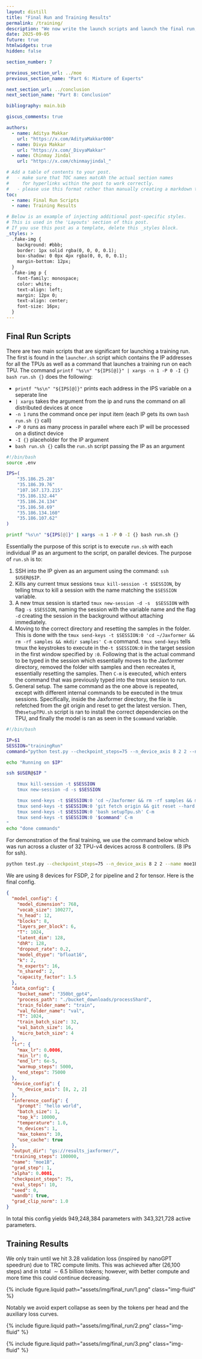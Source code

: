 ```yaml
---
layout: distill
title: "Final Run and Training Results"
permalink: /training/
description: "We now write the launch scripts and launch the final run, showcasing how to use multi-controller JAX to conduct large scale, multi-host training runs."
date: 2025-09-05
future: true
htmlwidgets: true
hidden: false

section_number: 7

previous_section_url: ../moe
previous_section_name: "Part 6: Mixture of Experts"

next_section_url: ../conclusion
next_section_name: "Part 8: Conclusion"

bibliography: main.bib

giscus_comments: true

authors:
  - name: Aditya Makkar
    url: "https://x.com/AdityaMakkar000"
  - name: Divya Makkar
    url: "https://x.com/_DivyaMakkar"
  - name: Chinmay Jindal
    url: "https://x.com/chinmayjindal_"

# Add a table of contents to your post.
#   - make sure that TOC names matcAh the actual section names
#     for hyperlinks within the post to work correctly.
#   - please use this format rather than manually creating a markdown table of contents.
toc:
  - name: Final Run Scripts
  - name: Training Results

# Below is an example of injecting additional post-specific styles.
# This is used in the 'Layouts' section of this post.
# If you use this post as a template, delete this _styles block.
_styles: >
  .fake-img {
    background: #bbb;
    border: 1px solid rgba(0, 0, 0, 0.1);
    box-shadow: 0 0px 4px rgba(0, 0, 0, 0.1);
    margin-bottom: 12px;
  }
  .fake-img p {
    font-family: monospace;
    color: white;
    text-align: left;
    margin: 12px 0;
    text-align: center;
    font-size: 16px;
  }
---
```


## Final Run Scripts

There are two main scripts that are significant for launching a training run. The first is found in the `launcher.sh` script which contains the IP addresses for all the TPUs as well as a command that launches a training run on each TPU. The command `printf "%s\n" "${IPS[@]}" | xargs -n 1 -P 0 -I {} bash run.sh {}` does the following:

- `printf "%s\n" "${IPS[@]}"` prints each address in the IPS variable on a seperate line
- `| xargs` takes the argument from the ip and runs the command on all distributed devices at once
- `-n 1` runs the command once per input item (each IP gets its own `bash run.sh {}` call)
- `-P 0` runs as many process in parallel where each IP will be processed on a distinct device
- `-I {}` placeholder for the IP argument
- `bash run.sh {}` calls the `run.sh` script passing the IP as an argument

```bash
#!/bin/bash
source .env

IPS=(
    "35.186.25.28"
    "35.186.39.76"
    "107.167.173.215"
    "35.186.132.44"
    "35.186.24.134"
    "35.186.58.69"
    "35.186.134.160"
    "35.186.107.62"
)

printf "%s\n" "${IPS[@]}" | xargs -n 1 -P 0 -I {} bash run.sh {}
```

Essentially the purpose of this script is to execute `run.sh` with each individual IP as an argument to the script, on parallel devices. The purpose of `run.sh` is to:

1. SSH into the IP given as an argument using the command: `ssh $USER@$IP`.
2. Kills any current tmux sessions `tmux kill-session -t $SESSION`, by telling tmux to kill a session with the name matching the `$SESSION` variable.
3. A new tmux session is started `tmux new-session -d -s  $SESSION` with flag `-s $SESSION`, naming the session with the variable name and the flag `-d` creating the session in the background without attaching immediately.
4. Moving to the correct directory and resetting the samples in the folder. This is done with the `tmux send-keys -t $SESSION:0 'cd ~/Jaxformer && rm -rf samples && mkdir samples' C-m` command. `tmux send-keys` tells tmux the keystrokes to execute in the`-t $SESSION:0` in the target session in the first window specified by `:0`. Following that is the actual command to be typed in the session which essentially moves to the Jaxformer directory, removed the folder with samples and then recreates it, essentially resetting the samples. Then `C-m` is executed, which enters the command that was previously typed into the tmux session to run.
5. General setup. The same command as the one above is repeated, except with different internal commands to be executed in the tmux sessions. Specifically, inside the Jaxformer directory, the file is refetched from the git origin and reset to get the latest version. Then, the`setupTPU.sh` script is ran to install the correct dependencies on the TPU, and finally the model is ran as seen in the `$command` variable.

```bash
#!/bin/bash

IP=$1
SESSION="trainingRun"
command="python test.py --checkpoint_steps=75 --n_device_axis 8 2 2 --name moe1B --train_batch_size 32 --use_cache --wandb --eval_steps 10"

echo "Running on $IP"

ssh $USER@$IP "

    tmux kill-session -t $SESSION
    tmux new-session -d -s $SESSION

    tmux send-keys -t $SESSION:0 'cd ~/Jaxformer && rm -rf samples && mkdir samples' C-m
    tmux send-keys -t $SESSION:0 'git fetch origin && git reset --hard origin/main' C-m
    tmux send-keys -t $SESSION:0 'bash setupTpu.sh' C-m
    tmux send-keys -t $SESSION:0 '$command' C-m
"
echo "done commands"
```

For demonstration of the final training, we use the command below which was run across a cluster of 32 TPU-v4 devices across 8 controllers. (8 IPs for ssh).

```bash
python test.py --checkpoint_steps=75 --n_device_axis 8 2 2 --name moe1B --train_batch_size 32 --use_cache --wandb --eval_steps 10"
```

We are using 8 devices for FSDP, 2 for pipeline and 2 for tensor. Here is the final config.

```json
{
  "model_config": {
    "model_dimension": 768,
    "vocab_size": 100277,
    "n_head": 12,
    "blocks": 8,
    "layers_per_block": 6,
    "T": 1024,
    "latent_dim": 128,
    "dhR": 128,
    "dropout_rate": 0.2,
    "model_dtype": "bfloat16",
    "k": 2,
    "n_experts": 16,
    "n_shared": 2,
    "capacity_factor": 1.5
  },
  "data_config": {
    "bucket_name": "350bt_gpt4",
    "process_path": "./bucket_downloads/processShard",
    "train_folder_name": "train",
    "val_folder_name": "val",
    "T": 1024,
    "train_batch_size": 32,
    "val_batch_size": 16,
    "micro_batch_size": 4
  },
  "lr": {
    "max_lr": 0.0006,
    "min_lr": 0,
    "end_lr": 6e-5,
    "warmup_steps": 5000,
    "end_steps": 75000
  },
  "device_config": {
    "n_device_axis": [8, 2, 2]
  },
  "inference_config": {
    "prompt": "hello world",
    "batch_size": 1,
    "top_k": 10000,
    "temperature": 1.0,
    "n_devices": 1,
    "max_tokens": 10,
    "use_cache": true
  },
  "output_dir": "gs://results_jaxformer/",
  "training_steps": 100000,
  "name": "moe1B",
  "grad_step": 1,
  "alpha": 0.0001,
  "checkpoint_steps": 75,
  "eval_steps": 10,
  "seed": 0,
  "wandb": true,
  "grad_clip_norm": 1.0
}
```

In total this config yields 949,248,384 parameters with 343,321,728 active parameters.

## Training Results

We only train until we hit 3.28 validation loss (inspired by nanoGPT speedrun) due to TRC compute limits. This was achieved after (26,100 steps) and in total $\sim 6.5$ billion tokens; however, with better compute and more time this could continue decreasing.

{% include figure.liquid path="assets/img/final_run/1.png" class="img-fluid" %}

Notably we avoid expert collapse as seen by the tokens per head and the auxiliary loss curves.

{% include figure.liquid path="assets/img/final_run/2.png" class="img-fluid" %}

{% include figure.liquid path="assets/img/final_run/3.png" class="img-fluid" %}
